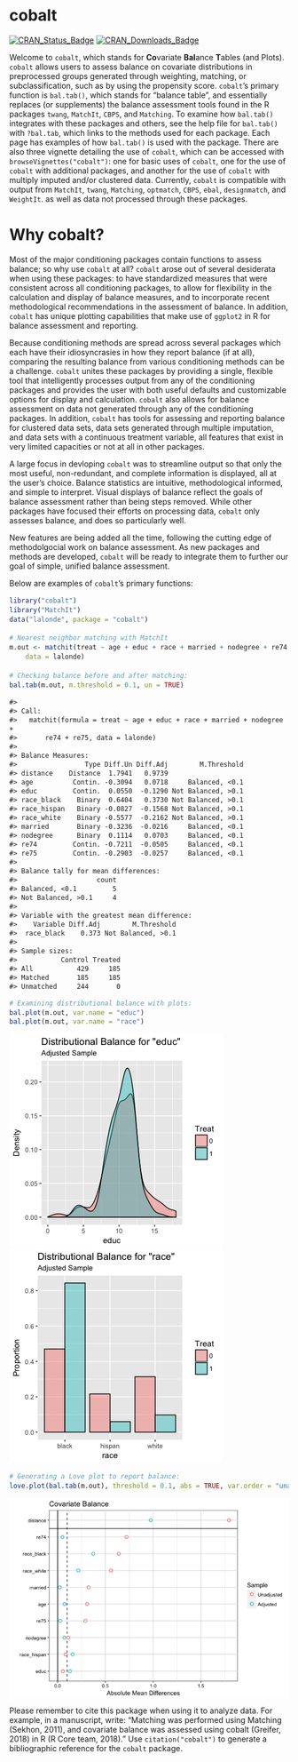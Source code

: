 
<!-- README.md is generated from README.Rmd. Please edit that file -->

# cobalt

[![CRAN\_Status\_Badge](http://r-pkg.org/badges/version-last-release/cobalt?color=0047ab)](https://cran.r-project.org/package=cobalt)
[![CRAN\_Downloads\_Badge](http://cranlogs.r-pkg.org/badges/cobalt?color=0047ab)](https://cran.r-project.org/package=cobalt)

Welcome to `cobalt`, which stands for **Co**variate **Bal**ance
**T**ables (and Plots). `cobalt` allows users to assess balance on
covariate distributions in preprocessed groups generated through
weighting, matching, or subclassification, such as by using the
propensity score. `cobalt`’s primary function is `bal.tab()`, which
stands for “balance table”, and essentially replaces (or supplements)
the balance assessment tools found in the R packages `twang`, `MatchIt`,
`CBPS`, and `Matching`. To examine how `bal.tab()` integrates with these
packages and others, see the help file for `bal.tab()` with `?bal.tab`,
which links to the methods used for each package. Each page has examples
of how `bal.tab()` is used with the package. There are also three
vignette detailing the use of `cobalt`, which can be accessed with
`browseVignettes("cobalt")`: one for basic uses of `cobalt`, one for the
use of `cobalt` with additional packages, and another for the use of
`cobalt` with multiply imputed and/or clustered data. Currently,
`cobalt` is compatible with output from `MatchIt`, `twang`, `Matching`,
`optmatch`, `CBPS`, `ebal`, `designmatch`, and `WeightIt`. as well as data not
processed through these packages.

# Why cobalt?

Most of the major conditioning packages contain functions to assess
balance; so why use `cobalt` at all? `cobalt` arose out of several
desiderata when using these packages: to have standardized measures that
were consistent across all conditioning packages, to allow for
flexibility in the calculation and display of balance measures, and to
incorporate recent methodological recommendations in the assessment of
balance. In addition, `cobalt` has unique plotting capabilities that
make use of `ggplot2` in R for balance assessment and reporting.

Because conditioning methods are spread across several packages which
each have their idiosyncrasies in how they report balance (if at all),
comparing the resulting balance from various conditioning methods can be
a challenge. `cobalt` unites these packages by providing a single,
flexible tool that intelligently processes output from any of the
conditioning packages and provides the user with both useful defaults
and customizable options for display and calculation. `cobalt` also
allows for balance assessment on data not generated through any of the
conditioning packages. In addition, `cobalt` has tools for assessing and
reporting balance for clustered data sets, data sets generated through
multiple imputation, and data sets with a continuous treatment variable,
all features that exist in very limited capacities or not at all in
other packages.

A large focus in devloping `cobalt` was to streamline output so that
only the most useful, non-redundant, and complete information is
displayed, all at the user’s choice. Balance statistics are intuitive,
methodological informed, and simple to interpret. Visual displays of
balance reflect the goals of balance assessment rather than being steps
removed. While other packages have focused their efforts on processing
data, `cobalt` only assesses balance, and does so particularly well.

New features are being added all the time, following the cutting edge of
methodolgocial work on balance assessment. As new packages and methods
are developed, `cobalt` will be ready to integrate them to further our
goal of simple, unified balance assessment.

Below are examples of `cobalt`’s primary functions:

``` r
library("cobalt")
library("MatchIt")
data("lalonde", package = "cobalt")

# Nearest neighbor matching with MatchIt
m.out <- matchit(treat ~ age + educ + race + married + nodegree + re74 + re75, 
    data = lalonde)

# Checking balance before and after matching:
bal.tab(m.out, m.threshold = 0.1, un = TRUE)
```

    #> 
    #> Call:
    #>   matchit(formula = treat ~ age + educ + race + married + nodegree + 
    #>       re74 + re75, data = lalonde)
    #> 
    #> Balance Measures:
    #>                 Type Diff.Un Diff.Adj        M.Threshold
    #> distance    Distance  1.7941   0.9739                   
    #> age          Contin. -0.3094   0.0718     Balanced, <0.1
    #> educ         Contin.  0.0550  -0.1290 Not Balanced, >0.1
    #> race_black    Binary  0.6404   0.3730 Not Balanced, >0.1
    #> race_hispan   Binary -0.0827  -0.1568 Not Balanced, >0.1
    #> race_white    Binary -0.5577  -0.2162 Not Balanced, >0.1
    #> married       Binary -0.3236  -0.0216     Balanced, <0.1
    #> nodegree      Binary  0.1114   0.0703     Balanced, <0.1
    #> re74         Contin. -0.7211  -0.0505     Balanced, <0.1
    #> re75         Contin. -0.2903  -0.0257     Balanced, <0.1
    #> 
    #> Balance tally for mean differences:
    #>                    count
    #> Balanced, <0.1         5
    #> Not Balanced, >0.1     4
    #> 
    #> Variable with the greatest mean difference:
    #>    Variable Diff.Adj        M.Threshold
    #>  race_black    0.373 Not Balanced, >0.1
    #> 
    #> Sample sizes:
    #>           Control Treated
    #> All           429     185
    #> Matched       185     185
    #> Unmatched     244       0

``` r
# Examining distributional balance with plots:
bal.plot(m.out, var.name = "educ")
bal.plot(m.out, var.name = "race")
```

![](inst/figures/README-unnamed-chunk-3-1.png)
![](inst/figures/README-unnamed-chunk-3-2.png)

``` r
# Generating a Love plot to report balance:
love.plot(bal.tab(m.out), threshold = 0.1, abs = TRUE, var.order = "unadjusted")
```

<img src="inst/figures/README-unnamed-chunk-4-1.png" style="display: block; margin: auto;" />

Please remember to cite this package when using it to analyze data. For
example, in a manuscript, write: “Matching was performed using Matching
(Sekhon, 2011), and covariate balance was assessed using cobalt
(Greifer, 2018) in R (R Core team, 2018).” Use `citation("cobalt")` to
generate a bibliographic reference for the `cobalt` package.
